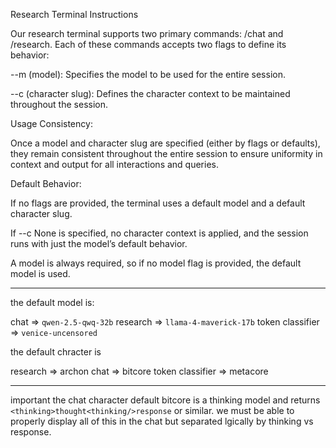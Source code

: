 Research Terminal Instructions

Our research terminal supports two primary commands: /chat and /research. Each of these commands accepts two flags to define its behavior:

--m (model): Specifies the model to be used for the entire session.

--c (character slug): Defines the character context to be maintained throughout the session.


Usage Consistency:

Once a model and character slug are specified (either by flags or defaults), they remain consistent throughout the entire session to ensure uniformity in context and output for all interactions and queries.


Default Behavior:

If no flags are provided, the terminal uses a default model and a default character slug.

If --c None is specified, no character context is applied, and the session runs with just the model’s default behavior.

A model is always required, so if no model flag is provided, the default model is used.


---


the default model is:

chat => `qwen-2.5-qwq-32b`
research => `llama-4-maverick-17b`
token classifier => `venice-uncensored`


the default chracter is 

research => archon
chat => bitcore
token classifier => metacore


--- 

important the chat character default bitcore is a thinking model and returns `<thinking>thought<thinking/>response` or similar. we must be able to properly display all of this in the chat but separated lgically by thinking vs response.